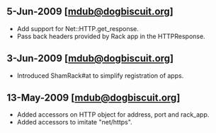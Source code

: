 ## 5-Jun-2009 [mdub@dogbiscuit.org]

* Add support for Net::HTTP.get_response.
* Pass back headers provided by Rack app in the HTTPResponse.

## 3-Jun-2009 [mdub@dogbiscuit.org]

* Introduced ShamRack#at to simplify registration of apps.

## 13-May-2009 [mdub@dogbiscuit.org]

* Added accessors on HTTP object for address, port and rack_app.
* Added accessors to imitate "net/https".
